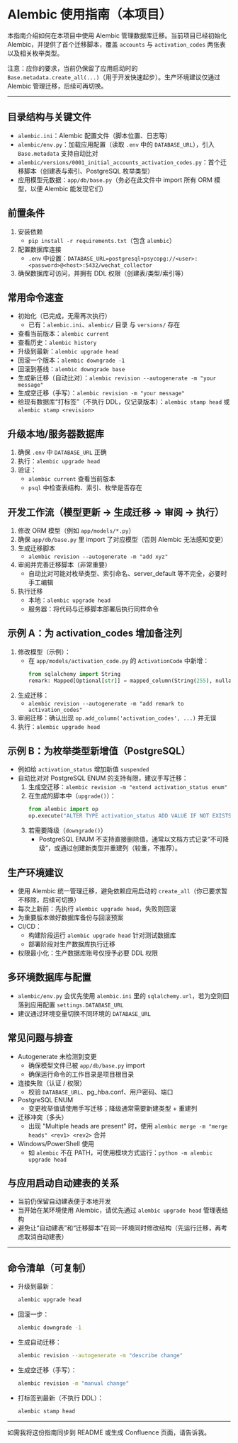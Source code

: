 # Alembic 使用指南（本项目）

本指南介绍如何在本项目中使用 Alembic 管理数据库迁移。当前项目已经初始化 Alembic，并提供了首个迁移脚本，覆盖 `accounts` 与 `activation_codes` 两张表以及相关枚举类型。

注意：应你的要求，当前仍保留了应用启动时的 `Base.metadata.create_all(...)`（用于开发快速起步）。生产环境建议仅通过 Alembic 管理迁移，后续可再切换。

---

## 目录结构与关键文件
- `alembic.ini`：Alembic 配置文件（脚本位置、日志等）
- `alembic/env.py`：加载应用配置（读取 `.env` 中的 `DATABASE_URL`），引入 `Base.metadata` 支持自动比对
- `alembic/versions/0001_initial_accounts_activation_codes.py`：首个迁移脚本（创建表与索引、PostgreSQL 枚举类型）
- 应用模型元数据：`app/db/base.py`（务必在此文件中 import 所有 ORM 模型，以便 Alembic 能发现它们）

## 前置条件
1. 安装依赖
   - `pip install -r requirements.txt`（包含 `alembic`）
2. 配置数据库连接
   - `.env` 中设置：`DATABASE_URL=postgresql+psycopg://<user>:<password>@<host>:5432/wechat_collector`
3. 确保数据库可访问，并拥有 DDL 权限（创建表/类型/索引等）

## 常用命令速查
- 初始化（已完成，无需再次执行）
  - 已有：`alembic.ini`、`alembic/` 目录 与 `versions/` 存在
- 查看当前版本：`alembic current`
- 查看历史：`alembic history`
- 升级到最新：`alembic upgrade head`
- 回滚一个版本：`alembic downgrade -1`
- 回滚到基线：`alembic downgrade base`
- 生成新迁移（自动比对）：`alembic revision --autogenerate -m "your message"`
- 生成空迁移（手写）：`alembic revision -m "your message"`
- 给现有数据库“打标签”（不执行 DDL，仅记录版本）：`alembic stamp head` 或 `alembic stamp <revision>`

## 升级本地/服务器数据库
1. 确保 `.env` 中 `DATABASE_URL` 正确
2. 执行：`alembic upgrade head`
3. 验证：
   - `alembic current` 查看当前版本
   - `psql` 中检查表结构、索引、枚举是否存在

## 开发工作流（模型更新 -> 生成迁移 -> 审阅 -> 执行）
1. 修改 ORM 模型（例如 `app/models/*.py`）
2. 确保 `app/db/base.py` 里 import 了对应模型（否则 Alembic 无法感知变更）
3. 生成迁移脚本
   - `alembic revision --autogenerate -m "add xyz"`
4. 审阅并完善迁移脚本（非常重要）
   - 自动比对可能对枚举类型、索引命名、server_default 等不完全，必要时手工编辑
5. 执行迁移
   - 本地：`alembic upgrade head`
   - 服务器：将代码与迁移脚本部署后执行同样命令

## 示例 A：为 activation_codes 增加备注列
1. 修改模型（示例）：
   - 在 `app/models/activation_code.py` 的 `ActivationCode` 中新增：
     ```python
     from sqlalchemy import String
     remark: Mapped[Optional[str]] = mapped_column(String(255), nullable=True)
     ```
2. 生成迁移：
   - `alembic revision --autogenerate -m "add remark to activation_codes"`
3. 审阅迁移：确认出现 `op.add_column('activation_codes', ...)` 并无误
4. 执行：`alembic upgrade head`

## 示例 B：为枚举类型新增值（PostgreSQL）
- 例如给 `activation_status` 增加新值 `suspended`
- 自动比对对 PostgreSQL ENUM 的支持有限，建议手写迁移：
  1. 生成空迁移：`alembic revision -m "extend activation_status enum"`
  2. 在生成的脚本中（`upgrade()`）：
     ```python
     from alembic import op
     op.execute("ALTER TYPE activation_status ADD VALUE IF NOT EXISTS 'suspended'")
     ```
  3. 若需要降级（`downgrade()`）
     - PostgreSQL ENUM 不支持直接删除值，通常以文档方式记录“不可降级”，或通过创建新类型并重建列（较重，不推荐）。

## 生产环境建议
- 使用 Alembic 统一管理迁移，避免依赖应用启动的 `create_all`（你已要求暂不移除，后续可切换）
- 每次上新前：先执行 `alembic upgrade head`，失败则回滚
- 为重要版本做好数据库备份与回滚预案
- CI/CD：
  - 构建阶段运行 `alembic upgrade head` 针对测试数据库
  - 部署阶段对生产数据库执行迁移
- 权限最小化：生产数据库账号仅授予必要 DDL 权限

## 多环境数据库与配置
- `alembic/env.py` 会优先使用 `alembic.ini` 里的 `sqlalchemy.url`，若为空则回落到应用配置 `settings.DATABASE_URL`
- 建议通过环境变量切换不同环境的 `DATABASE_URL`

## 常见问题与排查
- Autogenerate 未检测到变更
  - 确保模型文件已被 `app/db/base.py` import
  - 确保运行命令的工作目录是项目根目录
- 连接失败（认证 / 权限）
  - 校验 `DATABASE_URL`、pg_hba.conf、用户密码、端口
- PostgreSQL ENUM
  - 变更枚举值请使用手写迁移；降级通常需要新建类型 + 重建列
- 迁移冲突（多头）
  - 出现 "Multiple heads are present" 时，使用 `alembic merge -m "merge heads" <rev1> <rev2>` 合并
- Windows/PowerShell 使用
  - 如 `alembic` 不在 PATH，可使用模块方式运行：`python -m alembic upgrade head`

## 与应用启动自动建表的关系
- 当前仍保留自动建表便于本地开发
- 当开始在某环境使用 Alembic，请优先通过 `alembic upgrade head` 管理表结构
- 避免让“自动建表”和“迁移脚本”在同一环境同时修改结构（先运行迁移，再考虑取消自动建表）

---

## 命令清单（可复制）
- 升级到最新：
  ```bash
  alembic upgrade head
  ```
- 回滚一步：
  ```bash
  alembic downgrade -1
  ```
- 生成自动迁移：
  ```bash
  alembic revision --autogenerate -m "describe change"
  ```
- 生成空迁移（手写）：
  ```bash
  alembic revision -m "manual change"
  ```
- 打标签到最新（不执行 DDL）：
  ```bash
  alembic stamp head
  ```

---

如需我将这份指南同步到 README 或生成 Confluence 页面，请告诉我。
